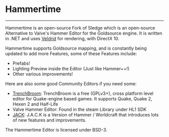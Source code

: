 Hammertime
======



---

Hammertime is an open-source Fork of Sledge which is an open-source Alternative to Valve's Hammer Editor for the Goldsource engine.
It is written in .NET and uses [Veldrid][2] for rendering, with DirectX 10.

Hammertime supports Goldsource mapping, and is constantly being updated to add more Features, some of these Features include:
- Prefabs!
- Lighting Preview inside the Editor (Just like Hammer++!)
- Other various improvements!

Here are also some good Community Editors if you need some:
- [TrenchBroom](https://github.com/kduske/TrenchBroom):
  TrenchBroom is a free (GPLv3+), cross platform level editor for Quake-engine based games. It supports Quake, Quake 2, Hexen 2 and Half-Life
- Valve Hammer Editor:
  Found in the steam Library under HL1 SDK
- [JACK](http://jack.hlfx.ru/en/download.html):
  J.A.C.K is a Version of Hammer / Worldcraft that introduces lots of new features and improvements.

The Hammertime Editor is licensed under BSD-3.

[2]: https://github.com/mellinoe/veldrid/
